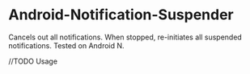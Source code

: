 # Android-Notification-Suspender
Cancels out all notifications. When stopped, re-initiates all suspended notifications. 
Tested on Android N. 

//TODO Usage
